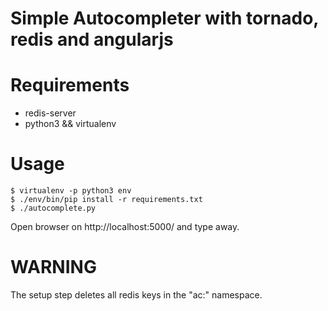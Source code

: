 # Simple Autocompleter with tornado, redis and angularjs

# Requirements

* redis-server
* python3 && virtualenv

# Usage

    $ virtualenv -p python3 env
    $ ./env/bin/pip install -r requirements.txt
    $ ./autocomplete.py

Open browser on http://localhost:5000/ and type away.

# WARNING

The setup step deletes all redis keys in the "ac:" namespace.
